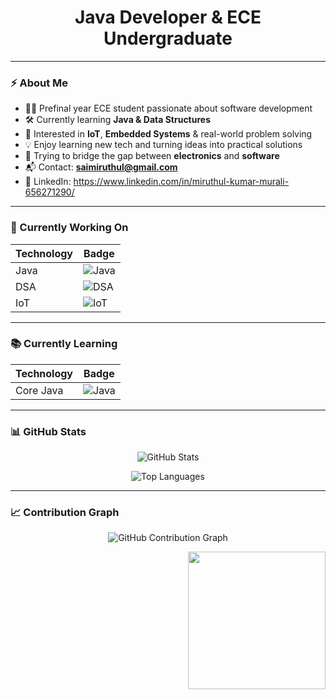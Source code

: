 <!-- Banner -->

<h1 align="center">Java Developer & ECE Undergraduate</h1>

---

### ⚡ About Me  
- 👨‍💻 Prefinal year ECE student passionate about software development  
- 🛠️ Currently learning **Java & Data Structures**  
- 🤖 Interested in **IoT**, **Embedded Systems** & real-world problem solving  
- 💡 Enjoy learning new tech and turning ideas into practical solutions  
- 🌱 Trying to bridge the gap between **electronics** and **software**  
- 📬 Contact: **saimiruthul@gmail.com**  
- 🔗 LinkedIn: https://www.linkedin.com/in/miruthul-kumar-murali-656271290/  

---

### 🚧 Currently Working On  
| Technology | Badge |
|------------|---------------------------------------------------------------|
| Java       | ![Java](https://img.shields.io/badge/Java-%23ED8B00.svg?logo=java&logoColor=white) |
| DSA        | ![DSA](https://img.shields.io/badge/Data%20Structures-%23117ACA.svg?style=flat&logoColor=white) |
| IoT        | ![IoT](https://img.shields.io/badge/IoT-%23007ACC.svg?style=flat&logo=raspberrypi&logoColor=white) |

---

### 📚 Currently Learning  
| Technology | Badge |
|------------|--------------------------------------------------|
| Core Java  | ![Java](https://img.shields.io/badge/Core%20Java-%23ED8B00.svg?logo=java&logoColor=white) |

---

### 📊 GitHub Stats

<p align="center">
  <img src="https://github-readme-stats.vercel.app/api?username=Miruthulkumar&show_icons=true&count_private=true&hide_title=true" alt="GitHub Stats"/>
</p>

<p align="center">
  <img src="https://github-readme-stats.vercel.app/api/top-langs/?username=Miruthulkumar&layout=compact" alt="Top Languages"/>
</p>

---

### 📈 Contribution Graph

<p align="center">
  <img src="https://github-readme-streak-stats.herokuapp.com/?user=Miruthulkumar" alt="GitHub Contribution Graph"/>
</p>

<p align="right">
  <img src="https://raw.githubusercontent.com/Sanjai-Magilan/Sanjai-Magilan/main/assets/devops-illustration.png" width="220"/>
</p>

